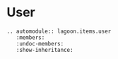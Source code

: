 # User

```{eval-rst}
.. automodule:: lagoon.items.user
   :members:
   :undoc-members:
   :show-inheritance:
```